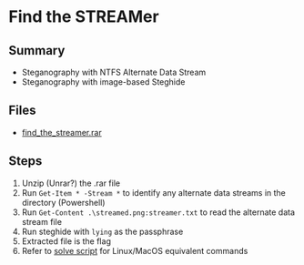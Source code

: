 # Find the STREAMer

## Summary

- Steganography with NTFS Alternate Data Stream
- Steganography with image-based Steghide

## Files

- [find_the_streamer.rar](find_the_streamer.rar)

## Steps

1. Unzip (Unrar?) the .rar file
2. Run `Get-Item * -Stream *` to identify any alternate data streams in the directory (Powershell)
3. Run `Get-Content .\streamed.png:streamer.txt` to read the alternate data stream file
4. Run steghide with `lying` as the passphrase
5. Extracted file is the flag
6. Refer to [solve script](solve.sh) for Linux/MacOS equivalent commands
